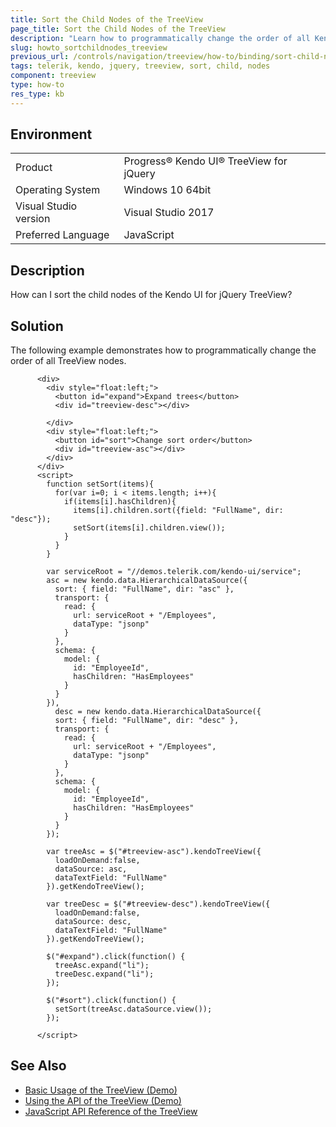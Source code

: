 ```yaml
---
title: Sort the Child Nodes of the TreeView
page_title: Sort the Child Nodes of the TreeView
description: "Learn how to programmatically change the order of all Kendo UI for jQuery TreeView nodes."
slug: howto_sortchildnodes_treeview
previous_url: /controls/navigation/treeview/how-to/binding/sort-child-nodes
tags: telerik, kendo, jquery, treeview, sort, child, nodes
component: treeview
type: how-to
res_type: kb
---
```


## Environment

<table>
 <tr>
  <td>Product</td>
  <td>Progress® Kendo UI® TreeView for jQuery</td>
 </tr>
 <tr>
  <td>Operating System</td>
  <td>Windows 10 64bit</td>
 </tr>
 <tr>
  <td>Visual Studio version</td>
  <td>Visual Studio 2017</td>
 </tr>
 <tr>
  <td>Preferred Language</td>
  <td>JavaScript</td>
 </tr>
</table>

## Description

How can I sort the child nodes of the Kendo UI for jQuery TreeView?

## Solution

The following example demonstrates how to programmatically change the order of all TreeView nodes.

```dojo
      <div>
        <div style="float:left;">
          <button id="expand">Expand trees</button>
          <div id="treeview-desc"></div>

        </div>
        <div style="float:left;">
          <button id="sort">Change sort order</button>
          <div id="treeview-asc"></div>
        </div>
      </div>
      <script>
        function setSort(items){
          for(var i=0; i < items.length; i++){
            if(items[i].hasChildren){
              items[i].children.sort({field: "FullName", dir: "desc"});
              setSort(items[i].children.view());
            }
          }
        }

        var serviceRoot = "//demos.telerik.com/kendo-ui/service";
        asc = new kendo.data.HierarchicalDataSource({
          sort: { field: "FullName", dir: "asc" },
          transport: {
            read: {
              url: serviceRoot + "/Employees",
              dataType: "jsonp"
            }
          },
          schema: {
            model: {
              id: "EmployeeId",
              hasChildren: "HasEmployees"
            }
          }
        }),
          desc = new kendo.data.HierarchicalDataSource({
          sort: { field: "FullName", dir: "desc" },
          transport: {
            read: {
              url: serviceRoot + "/Employees",
              dataType: "jsonp"
            }
          },
          schema: {
            model: {
              id: "EmployeeId",
              hasChildren: "HasEmployees"
            }
          }
        });

        var treeAsc = $("#treeview-asc").kendoTreeView({
          loadOnDemand:false,
          dataSource: asc,
          dataTextField: "FullName"
        }).getKendoTreeView();

        var treeDesc = $("#treeview-desc").kendoTreeView({
          loadOnDemand:false,
          dataSource: desc,
          dataTextField: "FullName"
        }).getKendoTreeView();

        $("#expand").click(function() {
          treeAsc.expand("li");
          treeDesc.expand("li");
        });

        $("#sort").click(function() {
          setSort(treeAsc.dataSource.view());
        });

      </script>
```

## See Also

* [Basic Usage of the TreeView (Demo)](https://demos.telerik.com/kendo-ui/treeview/index)
* [Using the API of the TreeView (Demo)](https://demos.telerik.com/kendo-ui/treeview/api)
* [JavaScript API Reference of the TreeView](/api/javascript/ui/treeview)
